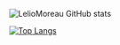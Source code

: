 ![LelioMoreau GitHub stats](https://github-readme-stats.vercel.app/api?username=LelioMoreau&show_icons=true&theme=radical)

[![Top Langs](https://github-readme-stats.vercel.app/api/top-langs/?username=LelioMoreau&layout=compact&theme=radical)](https://github.com/anuraghazra/github-readme-stats)
